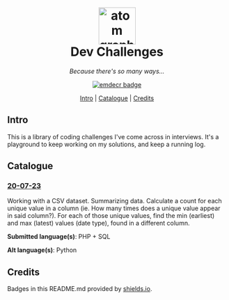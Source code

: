 <h1 align="center">
    <a href="https://emilydelacruz.com" target="_blank"><img src="https://emilydelacruz.com/files/connection.png" alt="atom graphic" width="85"></a>
    <br>
    Dev Challenges
</h1>

<p align="center"><em>Because there's so many ways...</em></p>

<p align="center">
    <a href="https://emilydelacruz.com">
        <img src="https://img.shields.io/badge/%3C%2F%3E%20with%20%E2%99%A5%EF%B8%8E%20by-emdecr-red.svg" alt="emdecr badge">
    </a>
</p>

<p align="center">
    <a href="#intro">Intro</a> |
    <a href="#installation">Catalogue</a> |
    <a href="#credits">Credits</a> 
</p>

## Intro

This is a library of coding challenges I've come across in interviews. It's a playground to keep working on my solutions, and keep a running log.

## Catalogue

### [20-07-23](https://github.com/emdecr/dev-challenges/tree/master/20-07-23)

Working with a CSV dataset. Summarizing data. Calculate a count for each unique value in a column (ie. How many times does a unique value appear in said column?). For each of those unique values, find the min (earliest) and max (latest) values (date type), found in a different column.

**Submitted language(s)**: PHP + SQL

**Alt language(s)**: Python

## Credits

Badges in this README.md provided by [shields.io](https://shields.io/#your-badge).
